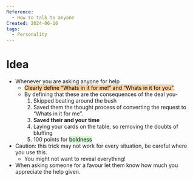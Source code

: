```yaml
---
Reference:
  - How to talk to anyone
Created: 2024-06-16
tags:
  - Personality
---
```

# Idea

* Whenever you are asking anyone for help
	* <mark style="background: #FFB86CA6;">Clearly define “Whats in it for me!” and “Whats in it for you”</mark>. 
	* By defining that these are the consequences of the deal you-
		1. Skipped beating around the bush
		2. Saved them the thought process of converting the request to “Whats in it for me”.
		3. **Saved their and your time**
		4. Laying your cards on the table, so removing the doubts of bluffing
		5. 100 points for <mark style="background: #BBFABBA6;">boldness</mark>
* Caution: this trick may not work for every situation, be careful where you use this.
	* You might not want to reveal everything!
* When asking someone for a favour let them know how much you appreciate the help given.

